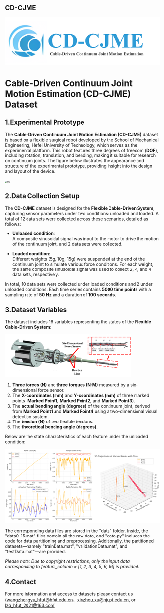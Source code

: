 ## CD-CJME


<img src=".\img\\logo.png" alt="tiny" style="zoom:80%;" />


# Cable-Driven Continuum Joint Motion Estimation (CD-CJME) Dataset

## 1.Experimental Prototype

The **Cable-Driven Continuum Joint Motion Estimation (CD-CJME)** dataset is based on a flexible surgical robot developed by the School of Mechanical Engineering, Hefei University of Technology, which serves as the experimental platform. This robot features three degrees of freedom (**DOF**), including rotation, translation, and bending, making it suitable for research on continuum joints. The figure below illustrates the appearance and structure of the experimental prototype, providing insight into the design and layout of the device.

<img src=".\img\\Experimental prototype.png" alt="tiny" style="zoom:40%;" />

## 2.Data Collection Setup

The **CD-CJME** dataset is designed for the **Flexible Cable-Driven System**, capturing sensor parameters under two conditions: unloaded and loaded. A total of 12 data sets were collected across these scenarios, detailed as follows:

- **Unloaded condition**:  
  A composite sinusoidal signal was input to the motor to drive the motion of the continuum joint, and 2 data sets were collected.  

- **Loaded condition**:  
  Different weights (5g, 10g, 15g) were suspended at the end of the continuum joint to simulate various force conditions. For each weight, the same composite sinusoidal signal was used to collect 2, 4, and 4 data sets, respectively.  

In total, 10 data sets were collected under loaded conditions and 2 under unloaded conditions. Each time series contains **5000 time points** with a sampling rate of **50 Hz** and a duration of **100 seconds**.  

## 3.Dataset Variables

The dataset includes 16 variables representing the states of the  **Flexible Cable-Driven System**:

<img src=".\img\\system.png" alt="tiny" style="zoom:40%;" />

1. **Three forces (N)** and **three torques (N·M)** measured by a six-dimensional force sensor.  
2. The **X-coordinates (mm)** and **Y-coordinates (mm)** of three marked points (**Marked Point1**, **Marked Point2**, and **Marked Point3**).  
3. The **actual bending angle (degrees)** of the continuum joint, derived from **Marked Point1** and **Marked Point4** using a two-dimensional visual detection system.  
4. The **tension (N)** of two flexible tendons.  
5. The **theoretical bending angle (degrees)**.  

Below are the state characteristics of each feature under the unloaded condition:

<img src=".\img\\Data_feature.png" alt="large" style="zoom:200%;" />

The corresponding data files are stored in the "data" folder. Inside, the "data0-15.mat" files contain all the raw data, and "data.py" includes the code for data partitioning and preprocessing. Additionally, the partitioned datasets—namely "trainData.mat", "validationData.mat", and "testData.mat"—are provided.

*Please note: Due to copyright restrictions, only the input data corresponding to feature_column = [1, 2, 3, 4, 5, 6, 16] is provided.*

## 4.Contact

For more information and access to datasets please contact us ([wangzhengyu_hfut@hfut.edu.cn](mailto:wangzhengyu_hfut@hfut.edu.cn)，xinzhou.xu@njupt.edu.cn, or lzq_hfut_2021@163.com)
